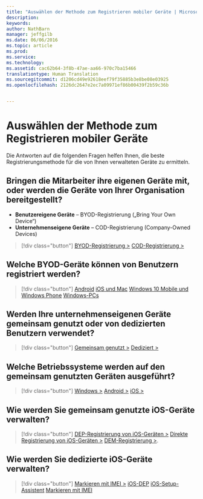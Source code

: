 ```yaml
---
title: "Auswählen der Methode zum Registrieren mobiler Geräte | Microsoft Intune"
description: 
keywords: 
author: NathBarn
manager: jeffgilb
ms.date: 06/06/2016
ms.topic: article
ms.prod: 
ms.service: 
ms.technology: 
ms.assetid: cac62b64-3f8b-47ae-aa66-970c7ba15466
translationtype: Human Translation
ms.sourcegitcommit: d1206cd49e92618eef79f35885b3e8be08e03925
ms.openlocfilehash: 2126dc2647e2ec7a09971ef86b00439f2b59c36b


---
```


# Auswählen der Methode zum Registrieren mobiler Geräte

Die Antworten auf die folgenden Fragen helfen Ihnen, die beste Registrierungsmethode für die von Ihnen verwalteten Geräte zu ermitteln.

## **Bringen die Mitarbeiter ihre eigenen Geräte mit, oder werden die Geräte von Ihrer Organisation bereitgestellt?**

  - **Benutzereigene Geräte** – BYOD-Registrierung („Bring Your Own Device“)
  - **Unternehmenseigene Geräte** – COD-Registrierung (Company-Owned Devices)

> [!div class="button"]
[BYOD-Registrierung >](#what-byod-devices-can-your-users-enroll)   [COD-Registrierung >](#are-your-company-owned-devices-shared-or-do-they-have-dedicated-users)

## **Welche BYOD-Geräte können von Benutzern registriert werden?**

> [!div class="button"]
[Android](/intune/deploy-use/set-up-android-management-with-microsoft-intune) [iOS und Mac](/intune/deploy-use/set-up-ios-and-mac-management-with-microsoft-intune) [Windows 10 Mobile und Windows Phone](/intune/deploy-use/set-up-windows-phone-management-with-microsoft-intune) [Windows-PCs](/intune/deploy-use/set-up-windows-device-management-with-microsoft-intune)

## **Werden Ihre unternehmenseigenen Geräte gemeinsam genutzt oder von dedizierten Benutzern verwendet?**

> [!div class="button"]
[Gemeinsam genutzt >](#what-operating-system-are-your-shared-devices-running)   [Dediziert >](#how-will-you-manage-dedicated-ios-devices)


## **Welche Betriebssysteme werden auf den gemeinsam genutzten Geräten ausgeführt?**

  > [!div class="button"]
  [Windows >](/intune/deploy-use/enroll-corporate-owned-devices-with-the-device-enrollment-manager-in-microsoft-intune) [Android >](/intune/deploy-use/enroll-corporate-owned-devices-with-the-device-enrollment-manager-in-microsoft-intune) [iOS >](#how-will-you-manage-shared-ios-devices)

## **Wie werden Sie gemeinsam genutzte iOS-Geräte verwalten?**

  > [!div class="button"]
  [DEP-Registrierung von iOS-Geräten >](/intune/deploy-use/ios-device-enrollment-program-in-microsoft-intune) [Direkte Registrierung von iOS-Geräten >](/intune/deploy-use/ios-direct-enrollment-in-microsoft-intune)  [DEM-Registrierung >](/intune/deploy-use/enroll-corporate-owned-devices-with-the-device-enrollment-manager-in-microsoft-intune).

## **Wie werden Sie dedizierte iOS-Geräte verwalten?**

  > [!div class="button"]
  [Markieren mit IMEI >](/intune/deploy-use/specify-corporate-owned-devices-with-international-mobile-equipment-identity-imei-numbers) [iOS-DEP](/intune/deploy-use/ios-device-enrollment-program-in-microsoft-intune) [iOS-Setup-Assistent](/intune/deploy-use/ios-setup-assistant-enrollment-in-microsoft-intune) [Markieren mit IMEI](/intune/deploy-use/specify-corporate-owned-devices-with-international-mobile-equipment-identity-imei-numbers)



<!--HONumber=Jul16_HO3-->


